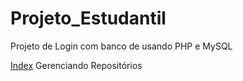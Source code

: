 # Projeto_Estudantil
 Projeto de Login com banco de usando PHP e MySQL

<a href="https://leonardomaragna11.github.io/Projeto_Estudantil/2">Index</a>
 Gerenciando Repositórios